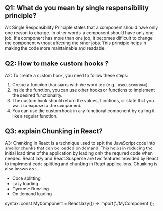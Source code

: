 ## Q1: What do you mean by single responsibility principle?

A1: Single Responsibility Principle states that a component should have only one reason to change. In other words, a component should have only one job. If a component has more than one job, it becomes difficult to change the component without affecting the other jobs. This principle helps in making the code more maintainable and readable.

## Q2: How to make custom hooks ?

A2: To create a custom hook, you need to follow these steps: 
1. Create a function that starts with the word `use` (e.g., `useCustomHook`).
2. Inside the function, you can use other hooks or functions to implement the desired functionality.
3. The custom hook should return the values, functions, or state that you want to expose to the component.
4. You can use the custom hook in any functional component by calling it like a regular function.

## Q3: explain Chunking in React?

A3: Chunking in React is a technique used to split the JavaScript code into smaller chunks that can be loaded on demand. This helps in reducing the initial load time of the application by loading only the required code when needed. React.lazy and React.Suspense are two features provided by React to implement code splitting and chunking in React applications.
Chunking is also known as :
- Code splitting
- Lazy loading
- Dynamic Bundling
- On demand loading

syntax: 
const MyComponent = React.lazy(() => import('./MyComponent'));